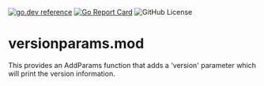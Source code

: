 <!-- Code generated by mkbadge; DO NOT EDIT. START -->
[![go.dev reference](https://img.shields.io/badge/go.dev-reference-green?logo=go)](https://pkg.go.dev/mod/github.com/nickwells/versionparams.mod)
[![Go Report Card](https://goreportcard.com/badge/github.com/nickwells/versionparams.mod)](https://goreportcard.com/report/github.com/nickwells/versionparams.mod)
![GitHub License](https://img.shields.io/github/license/nickwells/versionparams.mod)
<!-- Code generated by mkbadge; DO NOT EDIT. END -->

# versionparams.mod
This provides an AddParams function that adds a 'version' parameter which
will print the version information.
